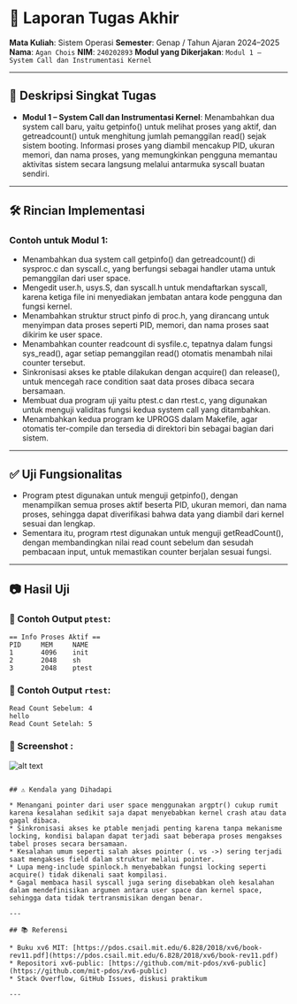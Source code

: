 # 📝 Laporan Tugas Akhir

**Mata Kuliah**: Sistem Operasi
**Semester**: Genap / Tahun Ajaran 2024–2025
**Nama**: `Agan Chois`
**NIM**: `240202893`
**Modul yang Dikerjakan**:
`Modul 1 – System Call dan Instrumentasi Kernel`

---

## 📌 Deskripsi Singkat Tugas

* **Modul 1 – System Call dan Instrumentasi Kernel**:
  Menambahkan dua system call baru, yaitu getpinfo() untuk melihat proses yang aktif, dan getreadcount() untuk menghitung jumlah pemanggilan read() sejak sistem booting. Informasi proses yang diambil mencakup PID, ukuran memori, dan nama proses, yang memungkinkan pengguna memantau aktivitas sistem secara langsung melalui antarmuka syscall buatan sendiri.
---

## 🛠️ Rincian Implementasi


### Contoh untuk Modul 1:
* Menambahkan dua system call getpinfo() dan getreadcount() di sysproc.c dan syscall.c, yang berfungsi sebagai handler utama untuk pemanggilan dari user space.
* Mengedit user.h, usys.S, dan syscall.h untuk mendaftarkan syscall, karena ketiga file ini menyediakan jembatan antara kode pengguna dan fungsi kernel.
* Menambahkan struktur struct pinfo di proc.h, yang dirancang untuk menyimpan data proses seperti PID, memori, dan nama proses saat dikirim ke user space.
* Menambahkan counter readcount di sysfile.c, tepatnya dalam fungsi sys_read(), agar setiap pemanggilan read() otomatis menambah nilai counter tersebut.
* Sinkronisasi akses ke ptable dilakukan dengan acquire() dan release(), untuk mencegah race condition saat data proses dibaca secara bersamaan.
* Membuat dua program uji yaitu ptest.c dan rtest.c, yang digunakan untuk menguji validitas fungsi kedua system call yang ditambahkan.
* Menambahkan kedua program ke UPROGS dalam Makefile, agar otomatis ter-compile dan tersedia di direktori bin sebagai bagian dari sistem.

---

## ✅ Uji Fungsionalitas
* Program ptest digunakan untuk menguji getpinfo(), dengan menampilkan semua proses aktif beserta PID, ukuran memori, dan nama proses, sehingga dapat diverifikasi bahwa data yang diambil dari kernel sesuai dan lengkap.
* Sementara itu, program rtest digunakan untuk menguji getReadCount(), dengan membandingkan nilai read count sebelum dan sesudah pembacaan input, untuk memastikan counter berjalan sesuai fungsi.

---

## 📷 Hasil Uji

### 📍 Contoh Output `ptest`:

```
== Info Proses Aktif ==
PID     MEM     NAME
1       4096    init
2       2048    sh
3       2048    ptest
```

### 📍 Contoh Output `rtest`:

```
Read Count Sebelum: 4
hello
Read Count Setelah: 5
```

### 📍 Screenshot :

![alt text](ptest_rtest_hello-output-1.jpg)

```

## ⚠️ Kendala yang Dihadapi

* Menangani pointer dari user space menggunakan argptr() cukup rumit karena kesalahan sedikit saja dapat menyebabkan kernel crash atau data gagal dibaca.
* Sinkronisasi akses ke ptable menjadi penting karena tanpa mekanisme locking, kondisi balapan dapat terjadi saat beberapa proses mengakses tabel proses secara bersamaan.
* Kesalahan umum seperti salah akses pointer (. vs ->) sering terjadi saat mengakses field dalam struktur melalui pointer.
* Lupa meng-include spinlock.h menyebabkan fungsi locking seperti acquire() tidak dikenali saat kompilasi.
* Gagal membaca hasil syscall juga sering disebabkan oleh kesalahan dalam mendefinisikan argumen antara user space dan kernel space, sehingga data tidak tertransmisikan dengan benar.

---

## 📚 Referensi

* Buku xv6 MIT: [https://pdos.csail.mit.edu/6.828/2018/xv6/book-rev11.pdf](https://pdos.csail.mit.edu/6.828/2018/xv6/book-rev11.pdf)
* Repositori xv6-public: [https://github.com/mit-pdos/xv6-public](https://github.com/mit-pdos/xv6-public)
* Stack Overflow, GitHub Issues, diskusi praktikum

---

